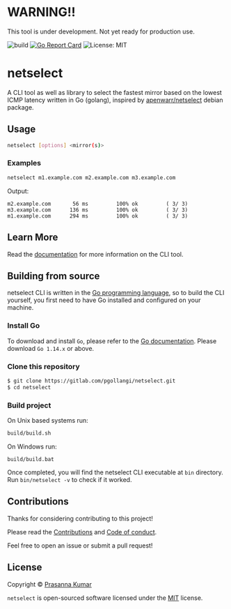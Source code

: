 # WARNING!!

This tool is under development. Not yet ready for production use.

![build](https://github.com/pgollangi/netselect/workflows/build/badge.svg?branch=master)
[![Go Report Card](https://goreportcard.com/badge/github.com/pgollangi/netselect)](https://goreportcard.com/report/github.com/pgollangi/netselect)
![License: MIT](https://img.shields.io/github/license/pgollangi/netselect)

# netselect

A CLI tool as well as library to select the fastest mirror based on the lowest ICMP latency written in Go (golang), inspired by [apenwarr/netselect](https://github.com/apenwarr/netselect) debian package.

## Usage

```sh
netselect [options] <mirror(s)>
```
### Examples
```sh
netselect m1.example.com m2.example.com m3.example.com
```
Output:
```
m2.example.com       56 ms         100% ok         ( 3/ 3)
m3.example.com      136 ms         100% ok         ( 3/ 3)
m1.example.com      294 ms         100% ok         ( 3/ 3)
```
## Learn More

Read the  [documentation](https://pgollangi.com/netselect)  for more information on the CLI tool.

<!---
## Installation 

Download a binary suitable for your OS at the [releases page](https://github.com/pgollangi/netselect/releases/latest).

### NPM
```sh
npm install netselect
```
--->

## Building from source

netselect CLI is written in the [Go programming language](https://golang.org/), so to build the CLI yourself, you first need to have Go installed and configured on your machine.

 ### Install Go

To download and install  `Go`, please refer to the  [Go documentation](https://golang.org/doc/install). Please download  `Go 1.14.x`  or above.

### Clone this repository
```sh
$ git clone https://gitlab.com/pgollangi/netselect.git
$ cd netselect
```
### Build project
On Unix based systems run:
```sh
build/build.sh
```
On Windows run:
```console
build/build.bat
```
Once completed, you will find the netselect CLI executable at `bin` directory. 
Run `bin/netselect -v` to check if it worked.

## Contributions
Thanks for considering contributing to this project!

Please read the [Contributions](.github/CONTRIBUTING.md) and [Code of conduct](.github/CODE_OF_CONDUCT.md). 

Feel free to open an issue or submit a pull request!

## License
Copyright © [Prasanna Kumar](https://pgollangi.com)

`netselect` is open-sourced software licensed under the [MIT](LICENSE) license.
